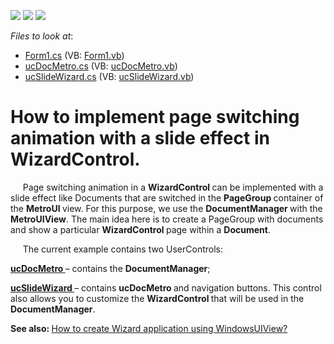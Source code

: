 <!-- default badges list -->
![](https://img.shields.io/endpoint?url=https://codecentral.devexpress.com/api/v1/VersionRange/128639267/12.1.8%2B)
[![](https://img.shields.io/badge/Open_in_DevExpress_Support_Center-FF7200?style=flat-square&logo=DevExpress&logoColor=white)](https://supportcenter.devexpress.com/ticket/details/E4346)
[![](https://img.shields.io/badge/📖_How_to_use_DevExpress_Examples-e9f6fc?style=flat-square)](https://docs.devexpress.com/GeneralInformation/403183)
<!-- default badges end -->
<!-- default file list -->
*Files to look at*:

* [Form1.cs](./CS/Form1.cs) (VB: [Form1.vb](./VB/Form1.vb))
* [ucDocMetro.cs](./CS/ucDocMetro.cs) (VB: [ucDocMetro.vb](./VB/ucDocMetro.vb))
* [ucSlideWizard.cs](./CS/ucSlideWizard.cs) (VB: [ucSlideWizard.vb](./VB/ucSlideWizard.vb))
<!-- default file list end -->
# How to implement page switching animation with a slide effect in WizardControl.


<p>     Page switching animation in a <strong>WizardControl </strong>can be implemented with a slide effect like Documents that are switched in the <strong>PageGroup </strong>container of the <strong>MetroUI </strong>view. For  this purpose, we use the <strong>DocumentManager </strong>with the <strong>MetroUIView</strong>. The main idea here is to create a PageGroup with documents and show a particular <strong>WizardControl </strong>page within a <strong>Document</strong>. </p><p>     The current example contains two UserControls: </p><p><strong><u>ucDocMetro </u></strong>– contains the <strong>DocumentManager</strong>;</p><p><strong><u>ucSlideWizard </u></strong>– contains <strong>ucDocMetro </strong>and navigation buttons. This control also allows you to customize the <strong>WizardControl </strong>that will be used in the <strong>DocumentManager</strong>.</p><p><strong>See also:</strong><strong> </strong><a href="https://www.devexpress.com/Support/Center/p/Q502681">How to create Wizard application using WindowsUIView?</a></p>

<br/>


